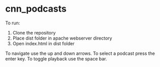# cnn_podcasts
To run:

1. Clone the repository
2. Place dist folder in apache webserver directory
3. Open index.html in dist folder

To navigate use the up and down arrows.
To select a podcast press the enter key.
To toggle playback use the space bar.


